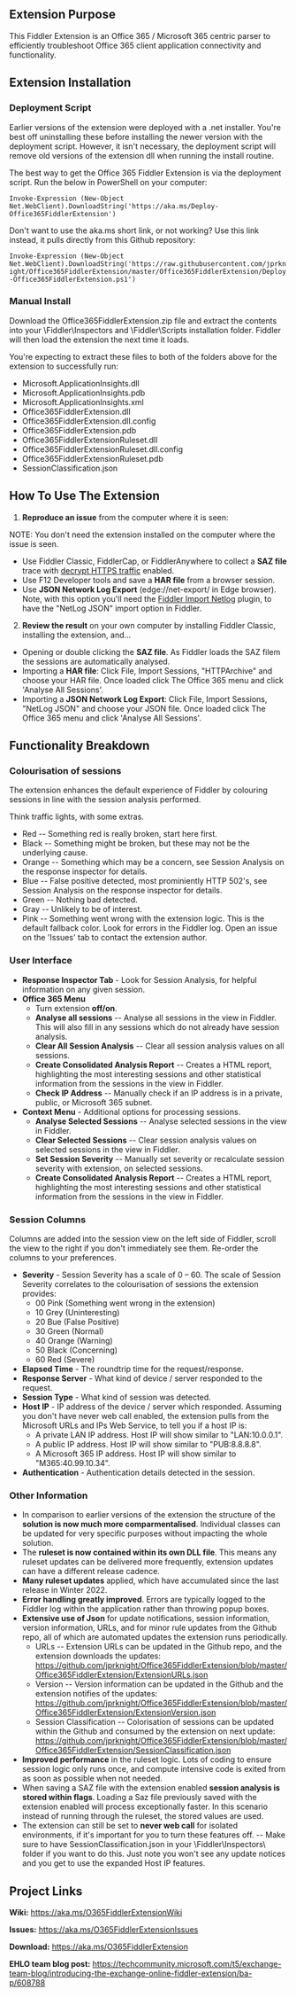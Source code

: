 ## Extension Purpose

This Fiddler Extension is an Office 365 / Microsoft 365 centric parser to efficiently troubleshoot Office 365 client application connectivity and functionality.

## Extension Installation

### Deployment Script

Earlier versions of the extension were deployed with a .net installer. You're best off uninstalling these before installing the newer version with the deployment script. However, it isn't necessary, the deployment script will remove old versions of the extension dll when running the install routine.

The best way to get the Office 365 Fiddler Extension is via the deployment script. Run the below in PowerShell on your computer: 

`Invoke-Expression (New-Object Net.WebClient).DownloadString('https://aka.ms/Deploy-Office365FiddlerExtension')`

Don't want to use the aka.ms short link, or not working? Use this link instead, it pulls directly from this Github repository:

`Invoke-Expression (New-Object Net.WebClient).DownloadString('https://raw.githubusercontent.com/jprknight/Office365FiddlerExtension/master/Office365FiddlerExtension/Deploy-Office365FiddlerExtension.ps1')`

### Manual Install

Download the Office365FiddlerExtension.zip file and extract the contents into your \Fiddler\Inspectors and \Fiddler\Scripts installation folder. Fiddler will then load the extension the next time it loads.

You're expecting to extract these files to both of the folders above for the extension to successfully run:

* Microsoft.ApplicationInsights.dll
* Microsoft.ApplicationInsights.pdb
* Microsoft.ApplicationInsights.xml
* Office365FiddlerExtension.dll
* Office365FiddlerExtension.dll.config
* Office365FiddlerExtension.pdb
* Office365FiddlerExtensionRuleset.dll
* Office365FiddlerExtensionRuleset.dll.config
* Office365FiddlerExtensionRuleset.pdb
* SessionClassification.json

## How To Use The Extension

1. **Reproduce an issue** from the computer where it is seen:

NOTE: You don't need the extension installed on the computer where the issue is seen.
* Use Fiddler Classic, FiddlerCap, or FiddlerAnywhere to collect a **SAZ file** trace with <a href="https://docs.telerik.com/fiddler/configure-fiddler/tasks/decrypthttps">decrypt HTTPS traffic</a> enabled.
* Use F12 Developer tools and save a **HAR file** from a browser session.
* Use **JSON Network Log Export** (edge://net-export/ in Edge browser). Note, with this option you'll need the <a href="https://github.com/ericlaw1979/FiddlerImportNetlog/releases/latest">Fiddler Import Netlog</a> plugin, to have the "NetLog JSON" import option in Fiddler.

2. **Review the result** on your own computer by installing Fiddler Classic, installing the extension, and...
* Opening or double clicking the **SAZ file**. As Fiddler loads the SAZ filem the sessions are automatically analysed.
* Importing a **HAR file**: Click File, Import Sessions, "HTTPArchive" and choose your HAR file. Once loaded click The Office 365 menu and click 'Analyse All Sessions'.
* Importing a **JSON Network Log Export**: Click File, Import Sessions, "NetLog JSON" and choose your JSON file. Once loaded click The Office 365 menu and click 'Analyse All Sessions'.

## Functionality Breakdown

### Colourisation of sessions
The extension enhances the default experience of Fiddler by colouring sessions in line with the session analysis performed.

Think traffic lights, with some extras.

* Red -- Something red is really broken, start here first.
* Black -- Something might be broken, but these may not be the underlying cause.
* Orange -- Something which may be a concern, see Session Analysis on the response inspector for details.
* Blue -- False positive detected, most prominiently HTTP 502's, see Session Analysis on the response inspector for details.
* Green -- Nothing bad detected.
* Gray -- Unlikely to be of interest.
* Pink -- Something went wrong with the extension logic. This is the default fallback color. Look for errors in the Fiddler log. Open an issue on the 'Issues' tab to contact the extension author.

### User Interface

* **Response Inspector Tab** - Look for Session Analysis, for helpful information on any given session.
* **Office 365 Menu**
  * Turn extension **off/on**.
  * **Analyse all sessions** -- Analyse all sessions in the view in Fiddler. This will also fill in any sessions which do not already have session analysis.
  * **Clear All Session Analysis** -- Clear all session analysis values on all sessions.
  * **Create Consolidated Analysis Report** -- Creates a HTML report, highlighting the most interesting sessions and other statistical information from the sessions in the view in Fiddler.
  * **Check IP Address** -- Manually check if an IP address is in a private, public, or Microsoft 365 subnet.
* **Context Menu** - Additional options for processing sessions.
  * **Analyse Selected Sessions** -- Analyse selected sessions in the view in Fiddler.
  * **Clear Selected Sessions** -- Clear session analysis values on selected sessions in the view in Fiddler.
  * **Set Session Severity** -- Manually set severity or recalculate session severity with extension, on selected sessions.
  * **Create Consolidated Analysis Report** -- Creates a HTML report, highlighting the most interesting sessions and other statistical information from the sessions in the view in Fiddler.
 
### Session Columns

Columns are added into the session view on the left side of Fiddler, scroll the view to the right if you don't immediately see them. Re-order the columns to your preferences.

* **Severity** - Session Severity has a scale of 0 – 60. The scale of Session Severity correlates to the colourisation of sessions the extension provides:
  * 00 Pink (Something went wrong in the extension)
  * 10 Grey (Uninteresting)
  * 20 Bue (False Positive)
  * 30 Green (Normal)
  * 40 Orange (Warning)
  * 50 Black (Concerning)
  * 60 Red (Severe)
* **Elapsed Time** - The roundtrip time for the request/response.
* **Response Server** - What kind of device / server responded to the request.
* **Session Type** - What kind of session was detected.
* **Host IP** - IP address of the device / server which responded.
Assuming you don't have never web call enabled, the extension pulls from the Microsoft URLs and IPs Web Service, to tell you if a host IP is:
  * A private LAN IP address. Host IP will show similar to "LAN:10.0.0.1".
  * A public IP address. Host IP will show similar to "PUB:8.8.8.8".
  * A Microsoft 365 IP address. Host IP will show similar to "M365:40.99.10.34".
* **Authentication** - Authentication details detected in the session.

### Other Information

- In comparison to earlier versions of the extension the structure of the **solution is now much more comparmentalised**. Individual classes can be updated for very specific purposes without impacting the whole solution.
- The **ruleset is now contained within its own DLL file**. This means any ruleset updates can be delivered more frequently, extension updates can have a different release cadence.
- **Many ruleset updates** applied, which have accumulated since the last release in Winter 2022.
- **Error handling greatly improved**. Errors are typically logged to the Fiddler log within the application rather than throwing popup boxes.
- **Extensive use of Json** for update notifications, session information, version information, URLs, and for minor rule updates from the Github repo, all of which are automated updates the extension runs periodically.
  * URLs -- Extension URLs can be updated in the Github repo, and the extension downloads the updates: https://github.com/jprknight/Office365FiddlerExtension/blob/master/Office365FiddlerExtension/ExtensionURLs.json
  * Version -- Version information can be updated in the Github and the extension notifies of the updates: https://github.com/jprknight/Office365FiddlerExtension/blob/master/Office365FiddlerExtension/ExtensionVersion.json
  * Session Classification -- Colorisation of sessions can be updated within the Github and consumed by the extension on next update: https://github.com/jprknight/Office365FiddlerExtension/blob/master/Office365FiddlerExtension/SessionClassification.json
- **Improved performance** in the ruleset logic. Lots of coding to ensure session logic only runs once, and compute intensive code is exited from as soon as possible when not needed.
- When saving a SAZ file with the extension enabled **session analysis is stored within flags**. Loading a Saz file previously saved with the extension enabled will process exceptionally faster. In this scenario instead of running through the ruleset, the stored values are used.
- The extension can still be set to **never web call** for isolated environments, if it's important for you to turn these features off. -- Make sure to have SessionClassification.json in your \Fiddler\Inspectors\ folder if you want to do this. Just note you won't see any update notices and you get to use the expanded Host IP features.

## Project Links

**Wiki:** https://aka.ms/O365FiddlerExtensionWiki

**Issues:** https://aka.ms/O365FiddlerExtensionIssues

**Download:** https://aka.ms/O365FiddlerExtension

**EHLO team blog post:** https://techcommunity.microsoft.com/t5/exchange-team-blog/introducing-the-exchange-online-fiddler-extension/ba-p/608788
